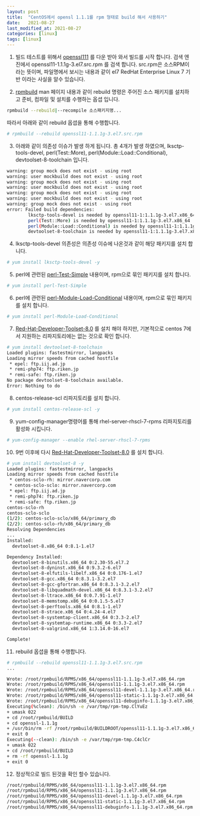 ```yaml
---
layout: post
title:  "CentOS에서 opensl 1.1.1를 rpm 형태로 build 해서 사용하기"
date:   2021-08-27
last_modified_at: 2021-08-27
categories: [linux]
tags: [linux]
---
```


1. 빌드 테스트를 위해서 [openssl111] 를 다운 받아 와서 빌드를 시작 합니다.
검색 엔진에서 openssl11-1.1.1g-3.el7.src.rpm 를 검색 합니다. 
src.rpm은 소스RPM이라는 뜻이며, 파일명에서 보시는 내용과 같이 el7 RedHat 
Enterprise Linux 7 기반 이라는 사실을 알수 있습니다.

2. [rpmbuild] man 페이지 내용과 같이 rebuild 명령은 주어진 소스 패키지를 설치하고 준비, 컴파일 및 설치를 수행하는 옵셥 입니다.
```sh
rpmbuild --rebuild|--recompile 소스패키지명... 
```
따라서 아래와 같이 rebuild 옵셥을 통해 수행합니다.
```sh
# rpmbuild --rebuild openssl11-1.1.1g-3.el7.src.rpm
```



3. 아래와 같이 의존성 이슈가 발생 하게 됩니다.
총 4개가 발생 하였으며, lksctp-tools-devel, perl(Test::More), perl(Module::Load::Conditional), devtoolset-8-toolchain 입니다.
```sh
warning: group mock does not exist - using root
warning: user mockbuild does not exist - using root
warning: group mock does not exist - using root
warning: user mockbuild does not exist - using root
warning: group mock does not exist - using root
warning: user mockbuild does not exist - using root
warning: group mock does not exist - using root
error: Failed build dependencies:
        lksctp-tools-devel is needed by openssl11-1:1.1.1g-3.el7.x86_64
        perl(Test::More) is needed by openssl11-1:1.1.1g-3.el7.x86_64
        perl(Module::Load::Conditional) is needed by openssl11-1:1.1.1g-3.el7.x86_64
        devtoolset-8-toolchain is needed by openssl11-1:1.1.1g-3.el7.x86_64
```
4. lksctp-tools-devel 의존성은 의존성 이슈에 나온것과 같이 해당 패키지를 설치 합니다.
```sh
# yum install lksctp-tools-devel -y
```
5. perl에 관련된 [perl-Test-Simple] 내용이며, rpm으로 묶인 패키지를 설치 합니다.
```sh
# yum install perl-Test-Simple
```


6.  perl에 관련된 [perl-Module-Load-Conditional] 내용이며, rpm으로 묶인 패키지를 설치 합니다.
```sh
# yum install perl-Module-Load-Conditional
```


7. [Red-Hat-Developer-Toolset-8.0] 를 설치 해야 하지만, 기본적으로 centos 7에서 지원하는 리파지토리에는 없는 것으로 확인 합니다.
```sh
# yum install devtoolset-8-toolchain
Loaded plugins: fastestmirror, langpacks
Loading mirror speeds from cached hostfile
 * epel: ftp.iij.ad.jp
 * remi-php74: ftp.riken.jp
 * remi-safe: ftp.riken.jp
No package devtoolset-8-toolchain available.
Error: Nothing to do
```



8. centos-release-scl 리파지토리를 설치 합니다.
```sh
# yum install centos-release-scl -y
```

9. yum-config-manager명령어를 통해 rhel-server-rhscl-7-rpms 리파지토리를 활성화 시킵니다. 
```sh
# yum-config-manager --enable rhel-server-rhscl-7-rpms
```

10. 9번 이후에 다시 [Red-Hat-Developer-Toolset-8.0] 를 설치 합니다.
```sh
# yum install devtoolset-8 -y
Loaded plugins: fastestmirror, langpacks
Loading mirror speeds from cached hostfile
 * centos-sclo-rh: mirror.navercorp.com
 * centos-sclo-sclo: mirror.navercorp.com
 * epel: ftp.iij.ad.jp
 * remi-php74: ftp.riken.jp
 * remi-safe: ftp.riken.jp
centos-sclo-rh                                                                                                    | 3.0 kB  00:00:00
centos-sclo-sclo                                                                                                  | 3.0 kB  00:00:00
(1/2): centos-sclo-sclo/x86_64/primary_db                                                                         | 300 kB  00:00:00
(2/2): centos-sclo-rh/x86_64/primary_db                                                                           | 3.2 MB  00:00:00
Resolving Dependencies
...
Installed:
  devtoolset-8.x86_64 0:8.1-1.el7

Dependency Installed:
  devtoolset-8-binutils.x86_64 0:2.30-55.el7.2                         devtoolset-8-dwz.x86_64 0:0.12-1.1.el7
  devtoolset-8-dyninst.x86_64 0:9.3.2-6.el7                            devtoolset-8-elfutils.x86_64 0:0.176-1.el7
  devtoolset-8-elfutils-libelf.x86_64 0:0.176-1.el7                    devtoolset-8-elfutils-libs.x86_64 0:0.176-1.el7
  devtoolset-8-gcc.x86_64 0:8.3.1-3.2.el7                              devtoolset-8-gcc-c++.x86_64 0:8.3.1-3.2.el7
  devtoolset-8-gcc-gfortran.x86_64 0:8.3.1-3.2.el7                     devtoolset-8-gdb.x86_64 0:8.2-3.el7
  devtoolset-8-libquadmath-devel.x86_64 0:8.3.1-3.2.el7                devtoolset-8-libstdc++-devel.x86_64 0:8.3.1-3.2.el7
  devtoolset-8-ltrace.x86_64 0:0.7.91-1.el7                            devtoolset-8-make.x86_64 1:4.2.1-4.el7
  devtoolset-8-memstomp.x86_64 0:0.1.5-5.el7                           devtoolset-8-oprofile.x86_64 0:1.3.0-2.el7
  devtoolset-8-perftools.x86_64 0:8.1-1.el7                            devtoolset-8-runtime.x86_64 0:8.1-1.el7
  devtoolset-8-strace.x86_64 0:4.24-4.el7                              devtoolset-8-systemtap.x86_64 0:3.3-2.el7
  devtoolset-8-systemtap-client.x86_64 0:3.3-2.el7                     devtoolset-8-systemtap-devel.x86_64 0:3.3-2.el7
  devtoolset-8-systemtap-runtime.x86_64 0:3.3-2.el7                    devtoolset-8-toolchain.x86_64 0:8.1-1.el7
  devtoolset-8-valgrind.x86_64 1:3.14.0-16.el7                         libgfortran5.x86_64 0:8.3.1-2.1.1.el7

Complete!
```

11.  rebuild 옵셥을 통해 수행합니다.
```sh
# rpmbuild --rebuild openssl11-1.1.1g-3.el7.src.rpm
...
```

```sh
Wrote: /root/rpmbuild/RPMS/x86_64/openssl11-1.1.1g-3.el7.x86_64.rpm
Wrote: /root/rpmbuild/RPMS/x86_64/openssl11-1.1.1g-3.el7.x86_64.rpm
Wrote: /root/rpmbuild/RPMS/x86_64/openssl11-devel-1.1.1g-3.el7.x86_64.rpm
Wrote: /root/rpmbuild/RPMS/x86_64/openssl11-static-1.1.1g-3.el7.x86_64.rpm
Wrote: /root/rpmbuild/RPMS/x86_64/openssl11-debuginfo-1.1.1g-3.el7.x86_64.rpm
Executing(%clean): /bin/sh -e /var/tmp/rpm-tmp.ClYuEz
+ umask 022
+ cd /root/rpmbuild/BUILD
+ cd openssl-1.1.1g
+ /usr/bin/rm -rf /root/rpmbuild/BUILDROOT/openssl11-1.1.1g-3.el7.x86_64
+ exit 0
Executing(--clean): /bin/sh -e /var/tmp/rpm-tmp.C4clCr
+ umask 022
+ cd /root/rpmbuild/BUILD
+ rm -rf openssl-1.1.1g
+ exit 0
```

12. 정상적으로 빌드 된것을 확인 할수 있습니다.

```sh
/root/rpmbuild/RPMS/x86_64/openssl11-1.1.1g-3.el7.x86_64.rpm
/root/rpmbuild/RPMS/x86_64/openssl11-1.1.1g-3.el7.x86_64.rpm
/root/rpmbuild/RPMS/x86_64/openssl11-devel-1.1.1g-3.el7.x86_64.rpm
/root/rpmbuild/RPMS/x86_64/openssl11-static-1.1.1g-3.el7.x86_64.rpm
/root/rpmbuild/RPMS/x86_64/openssl11-debuginfo-1.1.1g-3.el7.x86_64.rpm
```

[rpmbuild]: https://linux.die.net/man/8/rpmbuild
[openssl111]: https://koji.fedoraproject.org/koji/buildinfo?buildID=1729681
[perl-Test-Simple]: https://perldoc.perl.org/Test::Simple
[perl-Module-Load-Conditional]: https://perldoc.perl.org/Module::Load::Conditional
[Red-Hat-Developer-Toolset-8.0]: https://access.redhat.com/documentation/en-us/red_hat_developer_toolset/8/html/8.0_release_notes/dts8.0_release
